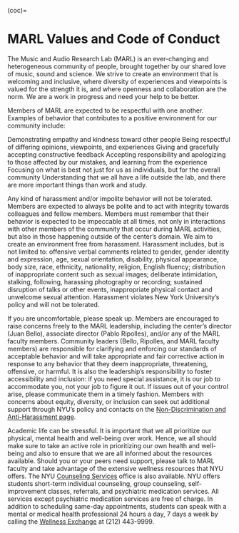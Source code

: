 (coc)=
# MARL Values and Code of Conduct

The Music and Audio Research Lab (MARL) is an ever-changing and heterogeneous community of people, brought together by our shared love of music, sound and science. We strive to create an environment that is welcoming and inclusive, where diversity of experiences and viewpoints is valued for the strength it is, and where openness and collaboration are the norm. We are a work in progress and need your help to be better.

Members of MARL are expected to be respectful with one another. Examples of behavior that contributes to a positive environment for our community include:

Demonstrating empathy and kindness toward other people
Being respectful of differing opinions, viewpoints, and experiences
Giving and gracefully accepting constructive feedback
Accepting responsibility and apologizing to those affected by our mistakes, and learning from the experience
Focusing on what is best not just for us as individuals, but for the overall community
Understanding that we all have a life outside the lab, and there are more important things than work and study.

Any kind of harassment and/or impolite behavior will not be tolerated. Members are expected to always be polite and to act with integrity towards colleagues and fellow members. Members must remember that their behavior is expected to be impeccable at all times, not only in interactions with other members of the community that occur during MARL activities, but also in those happening outside of the center’s domain. We aim to create an environment free from harassment. Harassment includes, but is not limited to: offensive verbal comments related to gender, gender identity and expression, age, sexual orientation, disability, physical appearance, body size, race, ethnicity, nationality, religion, English fluency; distribution of inappropriate content such as sexual images; deliberate intimidation, stalking, following, harassing photography or recording; sustained disruption of talks or other events, inappropriate physical contact and unwelcome sexual attention. Harassment violates New York University’s policy and will not be tolerated. 

If you are uncomfortable, please speak up. Members are encouraged to raise concerns freely to the MARL leadership, including the center’s director (Juan Bello), associate director (Pablo Ripolles), and/or any of the MARL faculty members.  Community leaders (Bello, Ripolles, and MARL faculty members) are responsible for clarifying and enforcing our standards of acceptable behavior and will take appropriate and fair corrective action in response to any behavior that they deem inappropriate, threatening, offensive, or harmful. It is also the leadership’s responsibility to foster accessibility and inclusion: if you need special assistance, it is our job to accommodate you, not your job to figure it out. If issues out of your control arise, please communicate them in a timely fashion. Members with concerns about equity, diversity, or inclusion can seek out additional support through NYU’s policy and contacts on the [Non-Discrimination and Anti-Harassment page](https://www.nyu.edu/about/policies-guidelines-compliance/equal-opportunity/harassment-and-discrimination.html).

Academic life can be stressful. It is important that we all prioritize our physical, mental health and well-being over work. Hence, we all should make sure to take an active role in prioritizing our own health and well-being and also to ensure that we are all informed about the resources available. Should you or your peers need support, please talk to MARL faculty and take advantage of the extensive wellness resources that NYU offers. The NYU [Counseling Services](https://www.nyu.edu/students/health-and-wellness/counseling-services/counseling.html) office is also available. NYU offers students short-term individual counseling, group counseling, self-improvement classes, referrals, and psychiatric medication services. All services except psychiatric medication services are free of charge. In addition to scheduling same-day appointments, students can speak with a mental or medical health professional 24 hours a day, 7 days a week by calling the [Wellness Exchange](https://www.nyu.edu/content/nyu/en/students/health-and-wellness/wellness-exchange.html) at (212) 443-9999.
